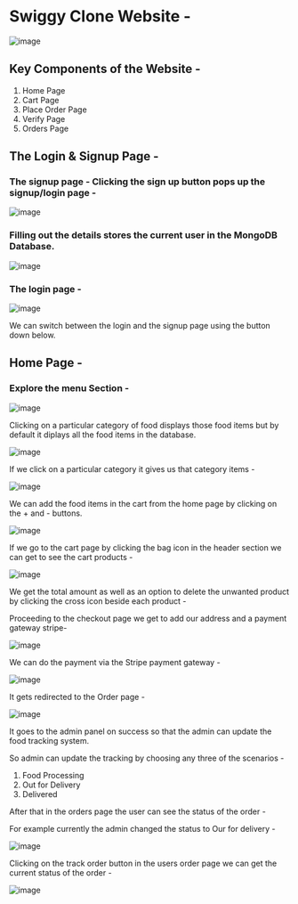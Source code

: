 # Swiggy Clone Website - <br/>

![image](https://github.com/user-attachments/assets/f83003c3-a3d1-4cf5-9566-3a7813013360)


## Key Components of the Website - <br/>
1. Home Page
2. Cart Page
3. Place Order Page
4. Verify Page
5. Orders Page

## The Login & Signup Page - 

### The signup page - Clicking the sign up button pops up the signup/login page - 

![image](https://github.com/user-attachments/assets/12a85362-13f2-4f18-8e1d-8e07c0f9f037)

### Filling out the details stores the current user in the MongoDB Database.

![image](https://github.com/user-attachments/assets/5905ccb9-6c93-4d11-a7f8-97edaa679a4c)


### The login page - 

![image](https://github.com/user-attachments/assets/595b9a89-a174-4215-9c49-973ccfb38802)

We can switch between the login and the signup page using the button down below.


## Home Page - 

### Explore the menu Section - 

![image](https://github.com/user-attachments/assets/fc992e6a-5f32-4bdc-bdb5-09c1ffecbada)

Clicking on a particular category of food displays those food items but by default it diplays all the food items in the database.

![image](https://github.com/user-attachments/assets/9a77d5d3-f1d2-4236-8bad-765df9da349c)

If we click on a particular category it gives us that category items - 

![image](https://github.com/user-attachments/assets/19fe12da-044b-44d1-889a-e789d2d39c04)


We can add the food items in the cart from the home page by clicking on the + and - buttons.

![image](https://github.com/user-attachments/assets/0c9bf68d-d271-4ce8-93a3-88e819182346)

If we go to the cart page by clicking the bag icon in the header section we can get to see the cart products - 

![image](https://github.com/user-attachments/assets/e8c0817c-ac18-4e8e-ad5b-76a367d9fcfc)

We get the total amount as well as an option to delete the unwanted product by clicking the cross icon beside each product - 


Proceeding to the checkout page we get to add our address and a payment gateway stripe- 

![image](https://github.com/user-attachments/assets/50fd3c7c-5dd3-4185-97dc-38da7c0b1aef)

We can do the payment via the Stripe payment gateway - 

![image](https://github.com/user-attachments/assets/ea4ef848-41b3-4644-a29e-5d69b0bc5ea1)





It gets redirected to the Order page - 

![image](https://github.com/user-attachments/assets/edd7121e-bb0d-4fb6-a16d-04a00e59b847)

It goes to the admin panel on success so that the admin can update the food tracking  system.

So admin can update the tracking by choosing any three of the scenarios - 

1. Food Processing
2. Out for Delivery
3. Delivered


After that in the orders page the user can see the status of the order - 

For example currently the admin changed the status to Our for delivery - 

![image](https://github.com/user-attachments/assets/be4bb3ca-3834-420d-a7f5-488ddc336daf)


Clicking on the track order button in the users order page we can get the current status of the order - 

![image](https://github.com/user-attachments/assets/94015693-6693-4143-b991-4c967951afd1)
















